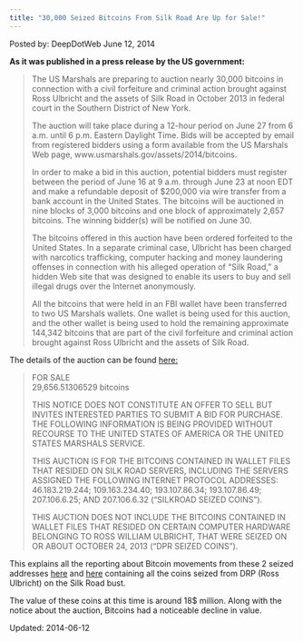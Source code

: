 ```yaml
---
title: "30,000 Seized Bitcoins From Silk Road Are Up for Sale!"
---
```


Posted by: DeepDotWeb
<span>June 12, 2014</span>

<p><strong>As it was published in a press release by the US government:</strong></p>
<blockquote><p>The US Marshals are preparing to auction nearly 30,000 bitcoins in connection with a civil forfeiture and criminal action brought against Ross Ulbricht and the assets of Silk Road in October 2013 in federal court in the Southern District of New York.</p>
<p>The auction will take place during a 12-hour period on June 27 from 6 a.m. until 6 p.m. Eastern Daylight Time. Bids will be accepted by email from registered bidders using a form available from the US Marshals Web page, www.usmarshals.gov/assets/2014/bitcoins.</p>
<p>In order to make a bid in this auction, potential bidders must register between the period of June 16 at 9 a.m. through June 23 at noon EDT and make a refundable deposit of $200,000 via wire transfer from a bank account in the United States. The bitcoins will be auctioned in nine blocks of 3,000 bitcoins and one block of approximately 2,657 bitcoins. The winning bidder(s) will be notified on June 30.</p>
<p>The bitcoins offered in this auction have been ordered forfeited to the United States. In a separate criminal case, Ulbricht has been charged with narcotics trafficking, computer hacking and money laundering offenses in connection with his alleged operation of “Silk Road,” a hidden Web site that was designed to enable its users to buy and sell illegal drugs over the Internet anonymously.</p>
<p>All the bitcoins that were held in an FBI wallet have been transferred to two US Marshals wallets. One wallet is being used for this auction, and the other wallet is being used to hold the remaining approximate 144,342 bitcoins that are part of the civil forfeiture and criminal action brought against Ross Ulbricht and the assets of Silk Road.</p></blockquote>
<p>The details of the auction can be found <a href="http://www.usmarshals.gov/assets/2014/bitcoins/" target="_blank">here:</a></p>
<blockquote><p>FOR SALE<br/>
    29,656.51306529 bitcoins</p>
<p>THIS NOTICE DOES NOT CONSTITUTE AN OFFER TO SELL BUT INVITES INTERESTED PARTIES TO SUBMIT A BID FOR PURCHASE. THE FOLLOWING INFORMATION IS BEING PROVIDED WITHOUT RECOURSE TO THE UNITED STATES OF AMERICA OR THE UNITED STATES MARSHALS SERVICE.</p>
<p>THIS AUCTION IS FOR THE BITCOINS CONTAINED IN WALLET FILES THAT RESIDED ON SILK ROAD SERVERS, INCLUDING THE SERVERS ASSIGNED THE FOLLOWING INTERNET PROTOCOL ADDRESSES: 46.183.219.244; 109.163.234.40; 193.107.86.34; 193.107.86.49; 207.106.6.25; AND 207.106.6.32 (“SILKROAD SEIZED COINS”).</p>
<p>THIS AUCTION DOES NOT INCLUDE THE BITCOINS CONTAINED IN WALLET FILES THAT RESIDED ON CERTAIN COMPUTER HARDWARE BELONGING TO ROSS WILLIAM ULBRICHT, THAT WERE SEIZED ON OR ABOUT OCTOBER 24, 2013 (“DPR SEIZED COINS”).</p></blockquote>
<p>This explains all the reporting about Bitcoin movements from these 2 seized addresses <a href="https://blockchain.info/address/1F1tAaz5x1HUXrCNLbtMDqcw6o5GNn4xqX">here</a> and <a href="https://blockchain.info/address/1FfmbHfnpaZjKFvyi1okTjJJusN455paPH">here</a> containing all the coins seized from DRP (Ross Ulbricht) on the Silk Road bust.</p>
<p>The value of these coins at this time is around 18$ million. Along with the notice about the auction, Bitcoins had a noticeable decline in value.</p>

Updated: 2014-06-12
    
